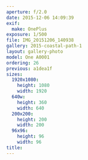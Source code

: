 ```yaml
---
aperture: f/2.0
date: 2015-12-06 14:09:39
exif:
  make: OnePlus
exposure: 1/500
file: IMG_20151206_140938
gallery: 2015-coastal-path-1
layout: gallery-photo
model: One A0001
ordering: 26
previous: a1dea1f
sizes:
  1920x1080:
    height: 1080
    width: 1920
  640w:
    height: 360
    width: 640
  200x200:
    height: 200
    width: 200
  96x96:
    height: 96
    width: 96
title: 
---
```

